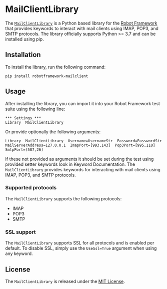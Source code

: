 # MailClientLibrary

The [`MailClientLibrary`](https://github.com/noubar/RobotFramework-MailClientLibrary) is a Python based library for the [Robot Framework](https://robotframework.org/) that provides keywords to interact with mail clients using IMAP, POP3, and SMTP protocols.
The library officially supports Python >= 3.7 and can be installed using pip.

## Installation

To install the library, run the following command:

```
pip install robotframework-mailclient
```

## Usage

After installing the library, you can import it into your Robot Framework test suite using the following line:

```
*** Settings ***
Library  MailClientLibrary
```

Or provide optionally the following arguments:

```
Library  MailClientLibrary  Username=UsernameStr  Password=PasswordStr  MailServerAddress=127.0.0.1  ImapPort=[993,143]  Pop3Port=[995,110]  SmtpPort=[587,26]
```

If these not provided as arguments it should be set during the test using provided setter keywords look in Keyword Documentation.
The `MailClientLibrary` provides keywords for interacting with mail clients using IMAP, POP3, and SMTP protocols.

### Supported protocols

The `MailClientLibrary` supports the following protocols:

- IMAP
- POP3
- SMTP

### SSL support

The `MailClientLibrary` supports SSL for all protocols and is enabled per default. To disable SSL, simply use the `UseSsl=True` argument when using any keyword.

## License

The `MailClientLibrary` is released under the [MIT License](https://opensource.org/licenses/MIT).
